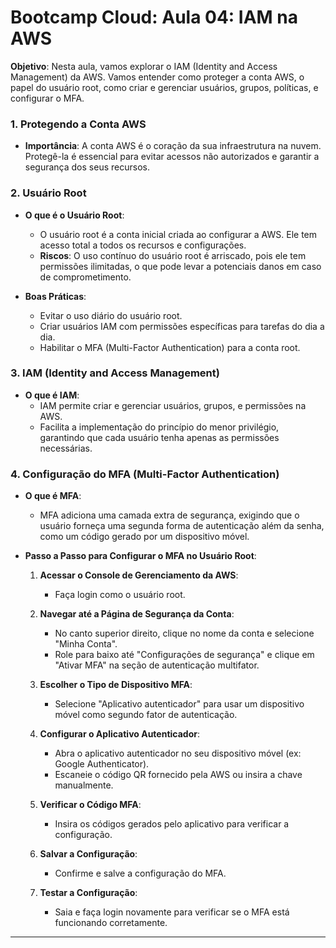 # **Bootcamp Cloud: Aula 04: IAM na AWS**

**Objetivo**: Nesta aula, vamos explorar o IAM (Identity and Access Management) da AWS. Vamos entender como proteger a conta AWS, o papel do usuário root, como criar e gerenciar usuários, grupos, políticas, e configurar o MFA.

### **1. Protegendo a Conta AWS**

- **Importância**: A conta AWS é o coração da sua infraestrutura na nuvem. Protegê-la é essencial para evitar acessos não autorizados e garantir a segurança dos seus recursos.

### **2. Usuário Root**

- **O que é o Usuário Root**: 
  - O usuário root é a conta inicial criada ao configurar a AWS. Ele tem acesso total a todos os recursos e configurações.
  - **Riscos**: O uso contínuo do usuário root é arriscado, pois ele tem permissões ilimitadas, o que pode levar a potenciais danos em caso de comprometimento.

- **Boas Práticas**:
  - Evitar o uso diário do usuário root.
  - Criar usuários IAM com permissões específicas para tarefas do dia a dia.
  - Habilitar o MFA (Multi-Factor Authentication) para a conta root.

### **3. IAM (Identity and Access Management)**

- **O que é IAM**:
  - IAM permite criar e gerenciar usuários, grupos, e permissões na AWS.
  - Facilita a implementação do princípio do menor privilégio, garantindo que cada usuário tenha apenas as permissões necessárias.

### **4. Configuração do MFA (Multi-Factor Authentication)**

- **O que é MFA**: 
  - MFA adiciona uma camada extra de segurança, exigindo que o usuário forneça uma segunda forma de autenticação além da senha, como um código gerado por um dispositivo móvel.

- **Passo a Passo para Configurar o MFA no Usuário Root**:
  
  1. **Acessar o Console de Gerenciamento da AWS**:
     - Faça login como o usuário root.
  
  2. **Navegar até a Página de Segurança da Conta**:
     - No canto superior direito, clique no nome da conta e selecione "Minha Conta".
     - Role para baixo até "Configurações de segurança" e clique em "Ativar MFA" na seção de autenticação multifator.

  3. **Escolher o Tipo de Dispositivo MFA**:
     - Selecione "Aplicativo autenticador" para usar um dispositivo móvel como segundo fator de autenticação.

  4. **Configurar o Aplicativo Autenticador**:
     - Abra o aplicativo autenticador no seu dispositivo móvel (ex: Google Authenticator).
     - Escaneie o código QR fornecido pela AWS ou insira a chave manualmente.
  
  5. **Verificar o Código MFA**:
     - Insira os códigos gerados pelo aplicativo para verificar a configuração.
  
  6. **Salvar a Configuração**:
     - Confirme e salve a configuração do MFA.

  7. **Testar a Configuração**:
     - Saia e faça login novamente para verificar se o MFA está funcionando corretamente.

---
